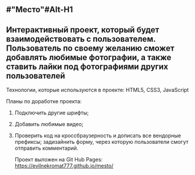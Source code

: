 ## #"Место"#Alt-H1

## Интерактивный проект, который будет взаимодействовать с пользователем. Пользователь по своему желанию сможет добавлять любимые фотографии, а также ставить лайки под фотографиями других пользователей

Технологии, которые используются в проекте: HTML5, CSS3, JavaScript

Планы по доработке проекта:

1. Подключить другие шрифты;
2. Добавить любимые видео;
3. Проверить код на кроссбраузерность и дописать все вендорные префиксы;
   задизайнить форму, через которую пользователи смогут отправить комментарий.

   Проект выложен на Git Hub Pages: https://evilnekromat777.github.io/mesto/

